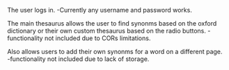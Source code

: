 The user logs in. -Currently any username and password works.

The main thesaurus allows the user to find synonms based on the oxford dictionary or their own custom thesaurus based on the radio buttons. -functionality not included due to CORs limitations.

Also allows users to add their own synonms for a word on a different page. -functionality not included due to lack of storage. 
